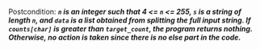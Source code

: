Postcondition: ***`n` is an integer such that 4 <= `n` <= 255, `s` is a string of length `n`, and `data` is a list obtained from splitting the full input string. If `counts[char]` is greater than `target_count`, the program returns nothing. Otherwise, no action is taken since there is no else part in the code.***